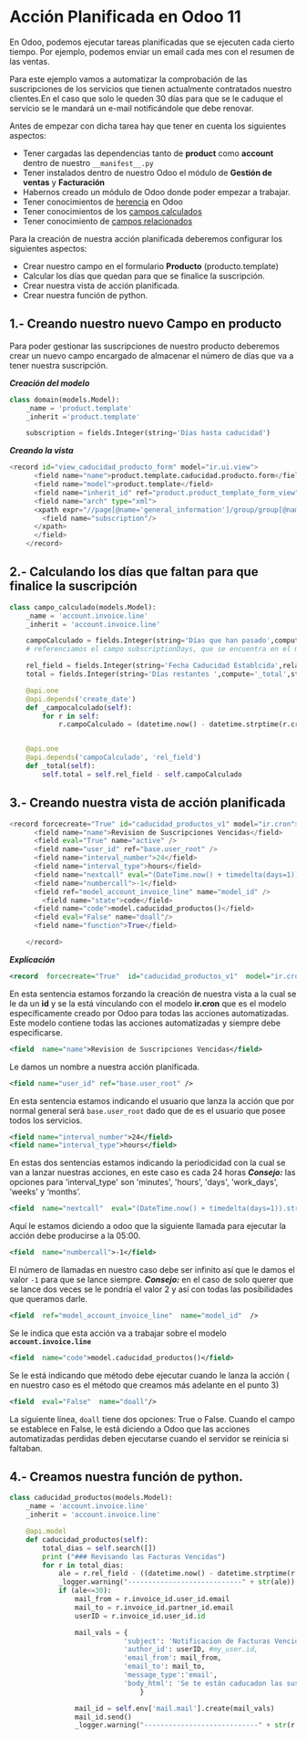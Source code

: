 # Acción Planificada en Odoo 11
En Odoo, podemos ejecutar tareas planificadas que se ejecuten cada cierto tiempo. Por ejemplo, podemos enviar un email cada mes con el resumen de las ventas.

Para este ejemplo vamos a automatizar la comprobación de las suscripciones de los servicios que tienen actualmente contratados nuestro clientes.En el caso que solo le queden 30 días para que se le caduque el servicio se le mandará un e-mail notificándole que debe renovar.

 Antes de empezar con dicha tarea hay que tener en cuenta los siguientes aspectos:

 - Tener cargadas las dependencias tanto de **product** como **account** dentro de nuestro `__manifest__.py`
- Tener instalados dentro de nuestro Odoo el módulo de **Gestión de ventas** y **Facturación**
- Habernos creado un módulo de Odoo donde poder empezar a trabajar.
-  Tener conocimientos de [herencia](https://github.com/alejandroasc96/Documentacion/tree/herenciaOdoo) en  Odoo
- Tener conocimientos de los [campos calculados](https://github.com/alejandroasc96/Documentacion/tree/campoCalculadoOdoo)
- Tener conocimiento de [campos relacionados](https://github.com/alejandroasc96/Documentacion/tree/campoRelacionadoOdoo)

Para la creación de nuestra acción planificada deberemos configurar los siguientes aspectos:
- Crear nuestro campo en el formulario **Producto** (producto.template)
- Calcular los días que quedan para que se finalice la suscripción.
-  Crear nuestra vista de acción planificada.
- Crear nuestra función de python.


## 1.- Creando nuestro nuevo Campo en producto
Para poder gestionar las suscripciones de nuestro producto deberemos crear un nuevo campo encargado de almacenar el número de días que va a tener nuestra suscripción.

*__Creación del modelo__*
~~~python
class domain(models.Model):
    _name = 'product.template'
    _inherit ='product.template'

    subscription = fields.Integer(string='Días hasta caducidad')
~~~
*__Creando la vista__*
~~~python
<record id="view_caducidad_producto_form" model="ir.ui.view">
      <field name="name">product.template.caducidad.producto.form</field>
      <field name="model">product.template</field>
      <field name="inherit_id" ref="product.product_template_form_view"/>
      <field name="arch" type="xml">
      <xpath expr="//page[@name='general_information']/group/group[@name='group_standard_price']/div[@name='standard_price_uom']" position="after">
        <field name="subscription"/>
      </xpath>
      </field>
    </record>
~~~
## 2.- Calculando los días que faltan para que finalice la suscripción
~~~python
class campo_calculado(models.Model):
    _name = 'account.invoice.line'
    _inherit = 'account.invoice.line'

    campoCalculado = fields.Integer(string='Días que han pasado',compute="_campocalculado",store=False)
    # referenciamos el campo subscriptionDays, que se encuentra en el modelo product.temple a account.invoice.line con el nombre que aparece a la izquierda

    rel_field = fields.Integer(string='Fecha Caducidad Establcida',related='product_id.subscriptionDays')
    total = fields.Integer(string='Días restantes ',compute='_total',store=False)

    @api.one
    @api.depends('create_date')
    def _campocalculado(self):
        for r in self:
            r.campoCalculado = (datetime.now() - datetime.strptime(r.create_date, '%Y-%m-%d %H:%M:%S')).days


    @api.one
    @api.depends('campoCalculado', 'rel_field')
    def _total(self):
        self.total = self.rel_field - self.campoCalculado
~~~

## 3.- Creando nuestra vista de acción planificada

~~~python
<record forcecreate="True" id="caducidad_productos_v1" model="ir.cron">
      <field name="name">Revision de Suscripciones Vencidas</field>
      <field eval="True" name="active" />
      <field name="user_id" ref="base.user_root" />
      <field name="interval_number">24</field>
      <field name="interval_type">hours</field>
      <field name="nextcall" eval="(DateTime.now() + timedelta(days=1)).strftime('%Y-%m-%d 05:00:00')" />
      <field name="numbercall">-1</field>
      <field ref="model_account_invoice_line" name="model_id" />
        <field name="state">code</field>
      <field name="code">model.caducidad_productos()</field>
      <field eval="False" name="doall"/>
      <field name="function">True</field>

    </record>
~~~
*__Explicación__*
~~~xml
<record  forcecreate="True"  id="caducidad_productos_v1"  model="ir.cron">
~~~
En esta sentencia estamos forzando la creación de nuestra vista a la cual se le da un **id** y se la está vinculando con el modelo **ir.cron** que es el modelo específicamente creado por Odoo para todas las acciones automatizadas. Este modelo contiene todas las acciones automatizadas y siempre debe especificarse.


~~~xml
<field  name="name">Revision de Suscripciones Vencidas</field>
~~~
Le damos un nombre a nuestra acción planificada.


~~~xml
<field name="user_id" ref="base.user_root" />
~~~
En esta sentencia estamos indicando el usuario que lanza la acción que por normal general será `base.user_root`
dado que de es el usuario que posee todos los servicios.

~~~xml
<field name="interval_number">24</field>
<field name="interval_type">hours</field>
~~~
En estas dos sentencias estamos indicando la periodicidad  con la cual se van a lanzar nuestras acciones, en este caso es cada 24 horas
*__Consejo:__* las opciones para 'interval_type' son 'minutes', 'hours', 'days', 'work_days', ’weeks’ y ‘months’.


~~~xml
<field  name="nextcall"  eval="(DateTime.now() + timedelta(days=1)).strftime('%Y-%m-%d 05:00:00')"  />
~~~
Aquí le estamos diciendo a odoo que la siguiente llamada para ejecutar la acción debe producirse a la 05:00.

~~~xml
<field  name="numbercall">-1</field>
~~~
El número de llamadas en nuestro caso debe ser infinito así que le damos el valor `-1` para que se lance siempre.
*__Consejo:__* en el caso de solo querer que se lance dos veces se le pondría el valor 2 y así con todas las posibilidades que queramos darle.

~~~xml
<field  ref="model_account_invoice_line"  name="model_id"  />
~~~
Se le indica que esta acción va a trabajar sobre el modelo **`account.invoice.line`**

~~~xml
<field  name="code">model.caducidad_productos()</field>
~~~
Se le está indicando que método debe ejecutar cuando le lanza la acción ( en nuestro caso es el método que creamos más adelante en el punto 3)

~~~xml
<field  eval="False"  name="doall"/>
~~~
La siguiente línea, `doall` tiene dos opciones: True o False. Cuando el campo se establece en False, le está diciendo a Odoo que las acciones automatizadas perdidas deben ejecutarse cuando el servidor se reinicia si faltaban.

## 4.- Creamos  nuestra función de python.

~~~python
class caducidad_productos(models.Model):
    _name = 'account.invoice.line'
    _inherit = 'account.invoice.line'

    @api.model
    def caducidad_productos(self):
        total_dias = self.search([])
        print ("### Revisando las Facturas Vencidas")
        for r in total_dias:
            ale = r.rel_field - ((datetime.now() - datetime.strptime(r.create_date, '%Y-%m-%d %H:%M:%S')).days)
            _logger.warning("----------------------------" + str(ale))
            if (ale<=30):
                mail_from = r.invoice_id.user_id.email
                mail_to = r.invoice_id.partner_id.email
                userID = r.invoice_id.user_id.id

                mail_vals = {
                            'subject': 'Notificacion de Facturas Vencidas',
                            'author_id': userID, #my_user.id,
                            'email_from': mail_from,
                            'email_to': mail_to,
                            'message_type':'email',
                            'body_html': 'Se te están caducadon las suscripciones',
                                }

                mail_id = self.env['mail.mail'].create(mail_vals)
                mail_id.send()
                _logger.warning("----------------------------" + str(r.invoice_id))
~~~


